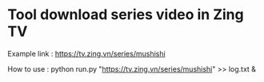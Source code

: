 Tool download series video in Zing TV
===============================

Example link : https://tv.zing.vn/series/mushishi

How to use :
python run.py "https://tv.zing.vn/series/mushishi" >> log.txt &